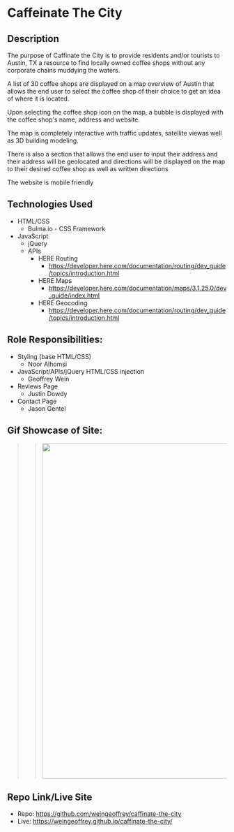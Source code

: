 # Caffeinate The City

## Description
The purpose of Caffinate the City is to provide residents and/or tourists to Austin, TX a resource to find locally owned coffee shops without any corporate chains muddying the waters. 

A list of 30 coffee shops are displayed on a map overview of Austin that allows the end user to select the coffee shop of their choice to get an idea of where it is located.

Upon selecting the coffee shop icon on the map, a bubble is displayed with the coffee shop's name, address and website. 

The map is completely interactive with traffic updates, satellite viewas well as 3D building modeling. 

There is also a section that allows the end user to input their address and their address will be geolocated and directions will be displayed on the map to their desired coffee shop as well as written directions

The website is mobile friendly

## Technologies Used
* HTML/CSS
  * Bulma.io - CSS Framework
* JavaScript
  * jQuery
  * APIs
    * HERE Routing
      * https://developer.here.com/documentation/routing/dev_guide/topics/introduction.html
    * HERE Maps
      * https://developer.here.com/documentation/maps/3.1.25.0/dev_guide/index.html
    * HERE Geocoding
      * https://developer.here.com/documentation/routing/dev_guide/topics/introduction.html

## Role Responsibilities:
* Styling (base HTML/CSS)
  * Noor Alhomsi
* JavaScript/APIs/jQuery HTML/CSS injection
  * Geoffrey Wein
* Reviews Page
  * Justin Dowdy
* Contact Page
  * Jason Gentel

## Gif Showcase of Site:
>><img src="./assets/images/caffeinate-showcase.gif" width="768" height="768" />

## Repo Link/Live Site
* Repo: https://github.com/weingeoffrey/caffinate-the-city
* Live: https://weingeoffrey.github.io/caffinate-the-city/
